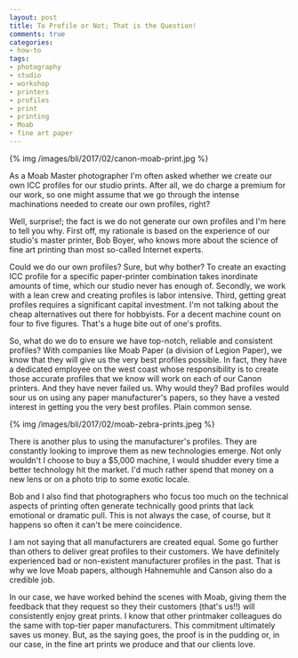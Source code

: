 ```yaml
---
layout: post
title: To Profile or Not; That is the Question!
comments: true
categories:
- how-to
tags:
- photography
- studio
- workshop
- printers
- profiles
- print
- printing
- Moab
- fine art paper
---
```


{% img /images/bli/2017/02/canon-moab-print.jpg %}

As a Moab Master photographer I'm often asked whether we create our own ICC profiles for our studio prints. After all, we do charge a premium for our work, so one might assume that we go through the intense machinations needed to create our own profiles, right?

<!--more-->

Well, surprise!; the fact is we do not generate our own profiles and I'm here to tell you why. First off, my rationale is based on the experience of our studio's master printer, Bob Boyer, who knows more about the science of fine art printing than most so-called Internet experts. 

Could we do our own profiles? Sure, but why bother? To create an exacting ICC profile for a specific paper-printer combination takes inordinate amounts of time, which our studio never has enough of. Secondly, we work with a lean crew and creating profiles is labor intensive. Third, getting great profiles requires a significant capital investment. I'm not talking about the cheap alternatives out there for hobbyists. For a decent machine count on four to five figures. That's a huge bite out of one's profits. 

So, what do we do to ensure we have top-notch, reliable and consistent profiles? With companies like Moab Paper (a division of Legion Paper), we know that they will give us the very best profiles possible. In fact, they have a dedicated employee on the west coast whose responsibility is to create those accurate profiles that we know will work on each of our Canon printers. And they have never failed us. Why would they? Bad profiles would sour us on using any paper manufacturer's papers, so they have a vested interest in getting you the very best profiles. Plain common sense. 

{% img /images/bli/2017/02/moab-zebra-prints.jpeg %}

There is another plus to using the manufacturer's profiles. They are constantly looking to improve them as new technologies emerge. Not only wouldn't I choose to buy a $5,000 machine, I would shudder every time a better technology hit the market. I'd much rather spend that money on a new lens or on a photo trip to some exotic locale. 

Bob and I also find that photographers who focus too much on the technical aspects of printing often generate technically good prints that lack emotional or dramatic pull. This is not always the case, of course, but it happens so often it can't be mere coincidence.

I am not saying that all manufacturers are created equal. Some go further than others to deliver great profiles to their customers. We have definitely experienced bad or non-existent manufacturer profiles in the past. That is why we love Moab papers, although Hahnemuhle and Canson also do a credible job. 

In our case, we have worked behind the scenes with Moab, giving them the feedback that they request so they their customers (that's us!!) will consistently enjoy great prints. I know that other printmaker colleagues do the same with top-tier paper manufacturers. This commitment ultimately saves us money. But, as the saying goes, the proof is in the pudding or, in our case, in the fine art prints we produce and that our clients love. 

